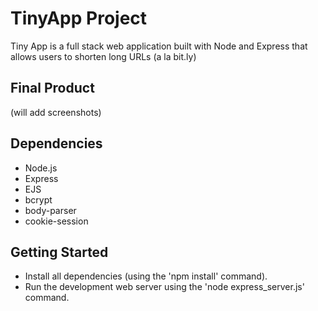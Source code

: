 # TinyApp Project

Tiny App is a full stack web application built with Node and Express that allows users to shorten long URLs (a la bit.ly)

## Final Product
(will add screenshots)

## Dependencies
- Node.js
- Express
- EJS
- bcrypt
- body-parser
- cookie-session

## Getting Started
- Install all dependencies (using the 'npm install' command).
- Run the development web server using the 'node express_server.js' command.
